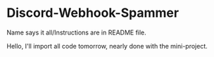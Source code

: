 # Discord-Webhook-Spammer
Name says it all/Instructions are in README file.

Hello, I'll import all code tomorrow, nearly done with the mini-project.
